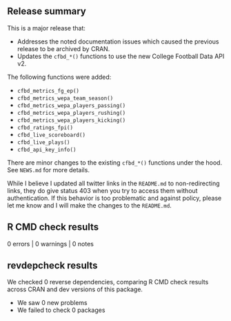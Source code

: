 ## Release summary

This is a major release that:

* Addresses the noted documentation issues which caused the previous release to be archived by CRAN.
* Updates the `cfbd_*()` functions to use the new College Football Data API v2. 

The following functions were added:
  * `cfbd_metrics_fg_ep()`
  * `cfbd_metrics_wepa_team_season()`
  * `cfbd_metrics_wepa_players_passing()`
  * `cfbd_metrics_wepa_players_rushing()`
  * `cfbd_metrics_wepa_players_kicking()`
  * `cfbd_ratings_fpi()`
  * `cfbd_live_scoreboard()`
  * `cfbd_live_plays()`
  * `cfbd_api_key_info()`

There are minor changes to the existing `cfbd_*()` functions under the hood. See `NEWS.md` for more details.

While I believe I updated all twitter links in the `README.md` to non-redirecting links, they do give status 403
when you try to access them without authentication. If this behavior is too problematic and against policy, please let me know and I will
make the changes to the `README.md`.

## R CMD check results

0 errors | 0 warnings | 0 notes

## revdepcheck results

We checked 0 reverse dependencies, comparing R CMD check results across CRAN and dev versions of this package.

* We saw 0 new problems
* We failed to check 0 packages
